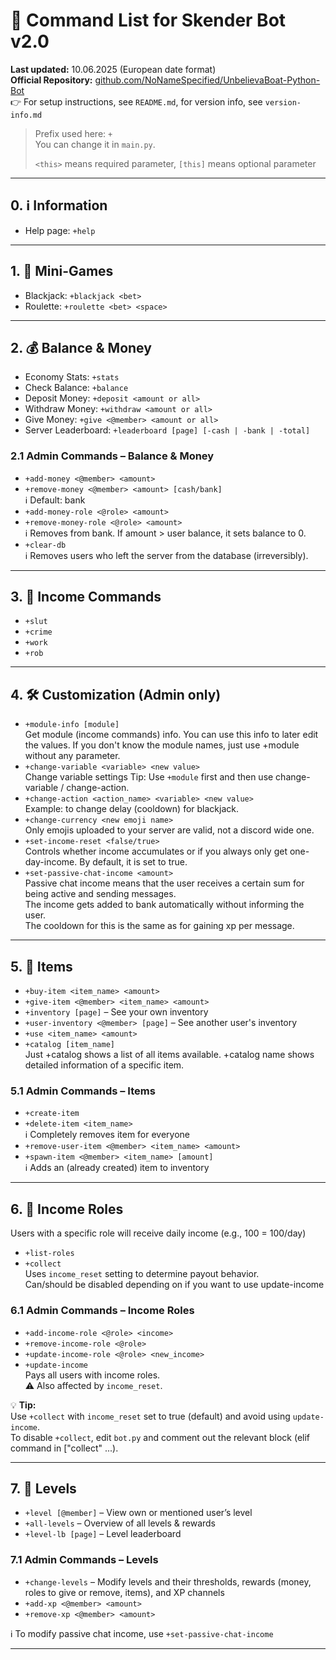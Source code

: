 # 📜 Command List for Skender Bot v2.0

**Last updated:** 10.06.2025 (European date format)  
**Official Repository:** [github.com/NoNameSpecified/UnbelievaBoat-Python-Bot](https://github.com/NoNameSpecified/UnbelievaBoat-Python-Bot)  
👉 For setup instructions, see `README.md`, for version info, see `version-info.md`

> Prefix used here: `+`  
> You can change it in `main.py`.
>
> `<this>` means required parameter, `[this]` means optional parameter

---

## 0. ℹ️ Information

- Help page: `+help`

---

## 1. 🎲 Mini-Games

- Blackjack: `+blackjack <bet>`
- Roulette: `+roulette <bet> <space>`

---

## 2. 💰 Balance & Money

- Economy Stats: `+stats`
- Check Balance: `+balance`
- Deposit Money: `+deposit <amount or all>`
- Withdraw Money: `+withdraw <amount or all>`
- Give Money: `+give <@member> <amount or all>`
- Server Leaderboard: `+leaderboard [page] [-cash | -bank | -total]`

### 2.1 Admin Commands – Balance & Money

- `+add-money <@member> <amount>`
- `+remove-money <@member> <amount> [cash/bank]`  
  ℹ️ Default: bank
- `+add-money-role <@role> <amount>`
- `+remove-money-role <@role> <amount>`  
  ℹ️ Removes from bank. If amount > user balance, it sets balance to 0.
- `+clear-db`  
  ℹ️ Removes users who left the server from the database (irreversibly).

---

## 3. 💼 Income Commands

- `+slut`
- `+crime`
- `+work`
- `+rob`

---

## 4. 🛠️ Customization (Admin only)

- `+module-info [module]`  
  Get module (income commands) info. You can use this info to later edit the values.
  If you don't know the module names, just use +module without any parameter.
- `+change-variable <variable> <new value>`  
  Change variable settings
  Tip: Use `+module` first and then use change-variable / change-action.
- `+change-action <action_name> <variable> <new value>`  
  Example: to change delay (cooldown) for blackjack.
- `+change-currency <new emoji name>`  
  Only emojis uploaded to your server are valid, not a discord wide one.
- `+set-income-reset <false/true>`  
  Controls whether income accumulates or if you always only get one-day-income. 
  By default, it is set to true.
- `+set-passive-chat-income <amount>`  
  Passive chat income means that the user receives a certain sum for being active and sending messages.  
  The income gets added to bank automatically without informing the user.  
  The cooldown for this is the same as for gaining xp per message.

---

## 5. 🎁 Items

- `+buy-item <item_name> <amount>`
- `+give-item <@member> <item_name> <amount>`
- `+inventory [page]` – See your own inventory
- `+user-inventory <@member> [page]` – See another user's inventory
- `+use <item_name> <amount>`
- `+catalog [item_name]`  
  Just +catalog shows a list of all items available.
  +catalog name shows detailed information of a specific item.

### 5.1 Admin Commands – Items

- `+create-item`
- `+delete-item <item_name>`  
  ℹ️ Completely removes item for everyone
- `+remove-user-item <@member> <item_name> <amount>`
- `+spawn-item <@member> <item_name> [amount]`  
  ℹ️ Adds an (already created) item to inventory

---

## 6. 👥 Income Roles

Users with a specific role will receive daily income (e.g., 100 = 100/day)

- `+list-roles`
- `+collect`  
  Uses `income_reset` setting to determine payout behavior.  
  Can/should be disabled depending on if you want to use update-income

### 6.1 Admin Commands – Income Roles

- `+add-income-role <@role> <income>`
- `+remove-income-role <@role>`
- `+update-income-role <@role> <new_income>`
- `+update-income`  
  Pays all users with income roles.  
  ⚠️ Also affected by `income_reset`.

💡 **Tip:**  
Use `+collect` with `income_reset` set to true (default) and avoid using `update-income`.  
To disable `+collect`, edit `bot.py` and comment out the relevant block (elif command in ["collect" ...).

---

## 7. 🧬 Levels

- `+level [@member]` – View own or mentioned user’s level
- `+all-levels` – Overview of all levels & rewards
- `+level-lb [page]` – Level leaderboard

### 7.1 Admin Commands – Levels

- `+change-levels` – Modify levels and their thresholds, rewards (money, roles to give or remove, items), and XP channels
- `+add-xp <@member> <amount>`
- `+remove-xp <@member> <amount>`

ℹ️ To modify passive chat income, use `+set-passive-chat-income`

---
